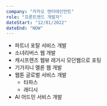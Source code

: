 ```yaml
---
company: "카카오 엔터테인먼트"
role: "프론트엔드 개발자"
dateStart: "12/01/2022"
dateEnd: "NOW"
---
```


- 파트너 포탈 서비스 개발
- 소녀리버스 웹 개발
- 캐시프렌즈 웹뷰 레거시 모던웹으로 포팅
- 기가지니 멜론 웹 개발
- 웹툰 글로벌 서비스 개발
  - 타파스
  - 래디시
- AI 어드민 서비스 개발
